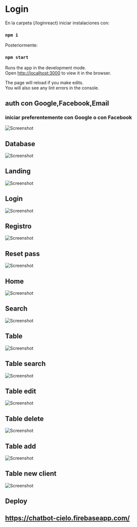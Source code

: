 # Login

En la carpeta (/loginreact) iniciar instalaciones con:
### `npm i`
Posteriormente:
### `npm start`

Runs the app in the development mode.<br />
Open [http://localhost:3000](http://localhost:3000) to view it in the browser.

The page will reload if you make edits.<br />
You will also see any lint errors in the console.


## auth con Google,Facebook,Email
### iniciar preferentemente con Google o con Facebook

![Screenshot](Auth.png)
## Database
![Screenshot](database.png)
## Landing
![Screenshot](Landing.png)
## Login
![Screenshot](Login.png)
## Registro
![Screenshot](registro.png)
## Reset pass
![Screenshot](reset-contra.png)
## Home
![Screenshot](Home.png)
## Search
![Screenshot](Search.png)
## Table
![Screenshot](tabla.png)
## Table search
![Screenshot](tabla-search.png)
## Table edit
![Screenshot](tabla-edit.png)
## Table delete
![Screenshot](tabla-delete.png)
## Table add
![Screenshot](tabla-add.png)
## Table new client
![Screenshot](tabla-newclient.png)

## Deploy
## https://chatbot-cielo.firebaseapp.com/